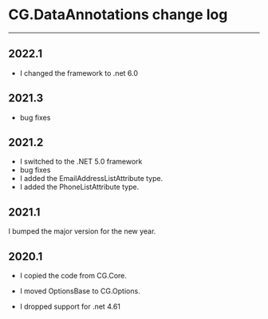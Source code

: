 # CG.DataAnnotations change log
---

## 2022.1

* I changed the framework to .net 6.0

## 2021.3

* bug fixes

## 2021.2

* I switched to the .NET 5.0 framework
* bug fixes
* I added the EmailAddressListAttribute type.
* I added the PhoneListAttribute type.

## 2021.1 

I bumped the major version for the new year.

## 2020.1

* I copied the code from CG.Core.

* I moved OptionsBase to CG.Options.

* I dropped support for .net 4.61


